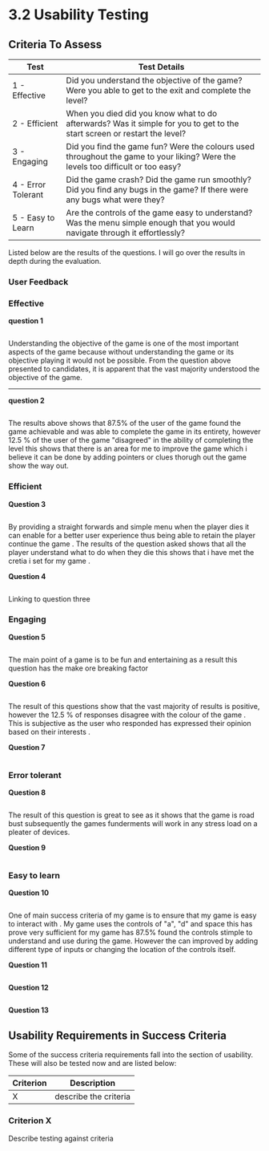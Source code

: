 # 3.2 Usability Testing

## Criteria To Assess

| Test               | Test Details                                                                                                                      |
| ------------------ | --------------------------------------------------------------------------------------------------------------------------------- |
| 1 - Effective      | Did you understand the objective of the game? Were you able to get to the exit and complete the level?                            |
| 2 - Efficient      | When you died did you know what to do afterwards? Was it simple for you to get to the start screen or restart the level?          |
| 3 - Engaging       | Did you find the game fun? Were the colours used throughout the game to your liking? Were the levels too difficult or too easy?   |
| 4 - Error Tolerant | Did the game crash? Did the game run smoothly? Did you find any bugs in the game? If there were any bugs what were they?          |
| 5 - Easy to Learn  | Are the controls of the game easy to understand? Was the menu simple enough that you would navigate through it effortlessly?      |

Listed below are the results of the questions. I will go over the results in depth during the evaluation.

### User Feedback

### **Effective**

**question 1**&#x20;

<figure><img src="../.gitbook/assets/image (1) (3).png" alt=""><figcaption></figcaption></figure>

Understanding the objective of the game is one of the most important aspects of the game because without understanding the game or its objective playing it would not be possible. From the question above presented to candidates, it is apparent that the vast majority understood the objective of the game.&#x20;

****

**question 2**



<figure><img src="../.gitbook/assets/image (1).png" alt=""><figcaption><p> </p></figcaption></figure>

The results above shows that 87.5% of the user of the game found the game achievable and was able to complete the game in its entirety, however 12.5 % of the user of the game "disagreed" in the ability of completing the level this shows that there is an area for me to improve the game which i believe it can be done by adding pointers or clues thorugh out the game show the way out.

### Efficient

**Question 3**

<figure><img src="../.gitbook/assets/image (5).png" alt=""><figcaption></figcaption></figure>

By providing  a straight forwards and simple menu when the player dies it can enable for a better user experience thus being able to retain the player continue the game . The results of the question asked shows that all the player understand what to do when they die this shows that i  have met the cretia i set for my game .&#x20;

**Question 4**

<figure><img src="../.gitbook/assets/image (13).png" alt=""><figcaption></figcaption></figure>

Linking to question three&#x20;

### Engaging

**Question 5**

<figure><img src="../.gitbook/assets/image.png" alt=""><figcaption></figcaption></figure>

The main point of a game is to be fun and entertaining as a result this question has the make ore breaking factor&#x20;

**Question 6**

<figure><img src="../.gitbook/assets/image (11).png" alt=""><figcaption></figcaption></figure>

The result of this questions show that the vast majority of results is positive, however the 12.5 % of responses disagree with the colour of the game . This is subjective as the user who responded has expressed their opinion based on their interests .

**Question 7**

<figure><img src="../.gitbook/assets/image (16).png" alt=""><figcaption></figcaption></figure>





### Error tolerant

**Question 8**

<figure><img src="../.gitbook/assets/image (8).png" alt=""><figcaption></figcaption></figure>

The result of this question is great to see as it shows that the game is road bust subsequently the games funderments will work in any stress load on a pleater of devices.&#x20;

**Question 9**

<figure><img src="../.gitbook/assets/image (10).png" alt=""><figcaption></figcaption></figure>



### Easy to learn&#x20;

**Question 10**

<figure><img src="../.gitbook/assets/image (17).png" alt=""><figcaption></figcaption></figure>

One of main success criteria of my game is to ensure that my game is easy to interact with . My game uses the controls of "a", "d" and space this has prove very sufficient for my game has 87.5% found the controls stimple to understand and use during the game. However the can improved by adding different type of inputs or changing the location of the controls itself.&#x20;

**Question 11**

<figure><img src="../.gitbook/assets/image (15).png" alt=""><figcaption></figcaption></figure>

**Question 12**

<figure><img src="../.gitbook/assets/image (14).png" alt=""><figcaption></figcaption></figure>

**Question 13**

## Usability Requirements in Success Criteria

Some of the success criteria requirements fall into the section of usability. These will also be tested now and are listed below:

| Criterion | Description           |
| --------- | --------------------- |
| X         | describe the criteria |

### Criterion X

Describe testing against criteria
